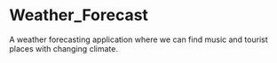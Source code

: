 # Weather_Forecast
A weather forecasting application where we can find music and tourist places with changing climate.
